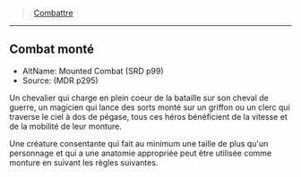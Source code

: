 ﻿---
!GenericItem
Id: combat_hd.md#combat-monté
ParentLink: combat_hd.md#combattre
Name: Combat monté
ParentName: Combattre
NameLevel: 2
AltName: Mounted Combat (SRD p99)
Source: (MDR p295)
Attributes: {}
---
> [Combattre](hd_combat.md)

---

## Combat monté

- AltName: Mounted Combat (SRD p99)
- Source: (MDR p295)

Un chevalier qui charge en plein coeur de la bataille sur son cheval de guerre, un magicien qui lance des sorts monté sur un griffon ou un clerc qui traverse le ciel à dos de pégase, tous ces héros bénéficient de la vitesse et de la mobilité de leur monture.

Une créature consentante qui fait au minimum une taille de plus qu'un personnage et qui a une anatomie appropriée peut être utilisée comme monture en suivant les règles suivantes.

